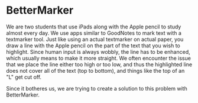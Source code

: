 # BetterMarker
We are two students that use iPads along with the Apple pencil to study almost every day. We use apps similar to GoodNotes to 
mark text with a textmarker tool. Just like using an actual textmarker on actual paper, you draw a line with the Apple pencil
on the part of the text that you wish to highlight. Since human input is always wobbly, the line has to be enhanced, which 
usually means to make it more straight. We often encounter the issue that we place the line either too high or too low, and 
thus the highlighted line does not cover all of the text (top to bottom), and things like the top of an "L" get cut off. 

Since it botheres us, we are trying to create a solution to this problem with BetterMarker.
